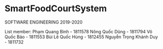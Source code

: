 # SmartFoodCourtSystem
SOFTWARE ENGINEERING 2019-2020

List member:
Phạm Quang Bình - 1811578
Nông Quốc Dũng - 1811794
Võ Quốc Bảo - 1811553
Bùi Lê Quốc Hùng - 1812455
Nguyễn Trọng Khánh Duy - 1811732
